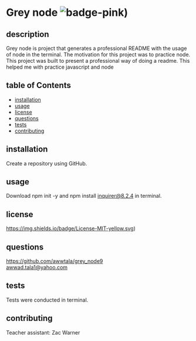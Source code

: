 
# Grey node  ![badge](https://img.shields.io/badge/license-https://img.shields.io/badge/License-MIT-yellow.svg)-pink)
## description
Grey node is project that generates a professional README with the usage of node in the terminal. The motivation for this project was to practice node. This project was built to present a professional way of doing a readme. This helped me with practice javascript and node

## table of Contents
- [installation](#installation)
- [usage](#usage)
- [license](#license)
- [questions](#questions)
- [tests](#tests)
- [contributing](#contributing)

## installation
Create a repository using GitHub. 
## usage
Download npm init -y  and npm install inquirer@8.2.4 in terminal. 
## license
https://img.shields.io/badge/License-MIT-yellow.svg)
## questions
https://github.com/awwtala/grey_node9 \
awwad.tala1@yahoo.com
## tests
Tests were conducted in terminal.
## contributing
Teacher assistant: Zac Warner 
